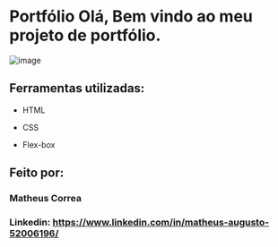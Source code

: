 # Portfólio Olá, Bem vindo ao meu projeto de portfólio.

![image](https://ibb.co/gVWLjZk)

## Ferramentas utilizadas:

* HTML

* CSS

* Flex-box

## Feito por:

### Matheus Correa

### Linkedin: https://www.linkedin.com/in/matheus-augusto-52006196/